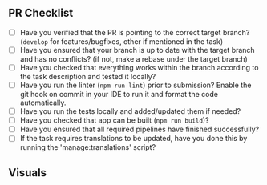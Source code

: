 ## PR Checklist

* [ ] Have you verified that the PR is pointing to the correct target branch? (`develop` for features/bugfixes, other if mentioned in the task)
* [ ] Have you ensured that your branch is up to date with the target branch and has no conflicts? (if not, make a rebase under the target branch)
* [ ] Have you checked that everything works within the branch according to the task description and tested it locally?
* [ ] Have you run the linter (`npm run lint`) prior to submission? Enable the git hook on commit in your IDE to run it and format the code automatically.
* [ ] Have you run the tests locally and added/updated them if needed?
* [ ] Have you checked that app can be built (`npm run build`)?
* [ ] Have you ensured that all required pipelines have finished successfully?
* [ ] If the task requires translations to be updated, have you done this by running the 'manage:translations' script?

## Visuals

<!-- OPTIONAL
  Provide the visual proof (screenshot/gif/video) of your work
-->
